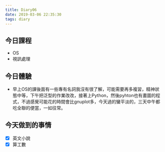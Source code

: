 ```yaml
---
title: Diary06
date: 2019-03-06 22:35:30
tags: diary
---
```


## 今日課程

* OS
* 視訊處理

## 今日體驗

* 早上OS的課後面有一些專有名詞我沒有很了解，可能需要再多複習，精神狀態中等，下午把泛型的作業改改，接著上Python，然後pyhton也有畫圖的程式，不過感覺可能花的時間會比gnuplot多，今天過的蠻平淡的，三天中午都吃全聯的便當，一如往常。

## 今天做到的事情

* [x] 英文小說
* [x] 算工數
